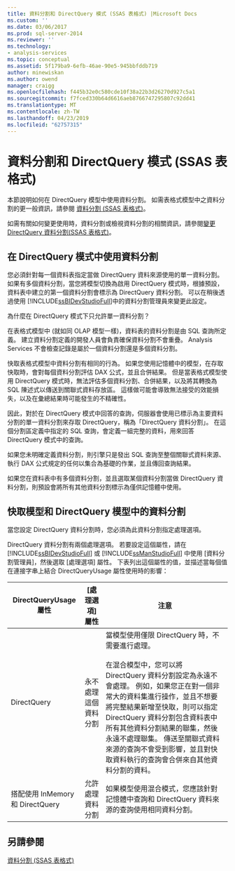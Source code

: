 ```yaml
---
title: 資料分割和 DirectQuery 模式 (SSAS 表格式) |Microsoft Docs
ms.custom: ''
ms.date: 03/06/2017
ms.prod: sql-server-2014
ms.reviewer: ''
ms.technology:
- analysis-services
ms.topic: conceptual
ms.assetid: 5f179ba9-6efb-46ae-90e5-945bbfddb719
author: minewiskan
ms.author: owend
manager: craigg
ms.openlocfilehash: f445b32e0c580cde10f38a22b3d26270d927c5a1
ms.sourcegitcommit: f7fced330b64d6616aeb8766747295807c92dd41
ms.translationtype: MT
ms.contentlocale: zh-TW
ms.lasthandoff: 04/23/2019
ms.locfileid: "62757315"
---
```

# <a name="partitions-and-directquery-mode-ssas-tabular"></a>資料分割和 DirectQuery 模式 (SSAS 表格式)
  本節說明如何在 DirectQuery 模型中使用資料分割。 如需表格式模型中之資料分割的更一般資訊，請參閱 [資料分割 &#40;SSAS 表格式&#41;](partitions-ssas-tabular.md)。  
  
 如需有關如何變更使用時，資料分割或檢視資料分割的相關資訊，請參閱[變更 DirectQuery 資料分割&#40;SSAS 表格式&#41;](../change-the-directquery-partition-ssas-tabular.md)。  
  
## <a name="using-partitions-in-directquery-mode"></a>在 DirectQuery 模式中使用資料分割  
 您必須針對每一個資料表指定當做 DirectQuery 資料來源使用的單一資料分割。  如果有多個資料分割，當您將模型切換為啟用 DirectQuery 模式時，根據預設，資料表中建立的第一個資料分割會標示為 DirectQuery 資料分割。 可以在稍後透過使用 [!INCLUDE[ssBIDevStudioFull](../../includes/ssbidevstudiofull-md.md)]中的資料分割管理員來變更此設定。  
  
 為什麼在 DirectQuery 模式下只允許單一資料分割？  
  
 在表格式模型中 (就如同 OLAP 模型一樣)，資料表的資料分割是由 SQL 查詢所定義。 建立資料分割定義的開發人員會負責確保資料分割不會重疊。 Analysis Services 不會檢查記錄是屬於一個資料分割還是多個資料分割。  
  
 快取表格式模型中資料分割有相同的行為。 如果您使用記憶體中的模型，在存取快取時，會對每個資料分割評估 DAX 公式，並且合併結果。 但是當表格式模型使用 DirectQuery 模式時，無法評估多個資料分割、合併結果，以及將其轉換為 SQL 陳述式以傳送到關聯式資料存放區。 這樣做可能會導致無法接受的效能損失，以及在彙總結果時可能發生的不精確性。  
  
 因此，對於在 DirectQuery 模式中回答的查詢，伺服器會使用已標示為主要資料分割的單一資料分割來存取 DirectQuery，稱為「DirectQuery 資料分割」。  在這個分割區定義中指定的 SQL 查詢，會定義一組完整的資料，用來回答 DirectQuery 模式中的查詢。  
  
 如果您未明確定義資料分割，則引擎只是發出 SQL 查詢至整個關聯式資料來源、執行 DAX 公式規定的任何以集合為基礎的作業，並且傳回查詢結果。  
  
 如果您在資料表中有多個資料分割，並且選取某個資料分割當做 DirectQuery 資料分割，則預設會將所有其他資料分割標示為僅供記憶體中使用。  
  
## <a name="partitions-in-cached-models-and-in-directquery-models"></a>快取模型和 DirectQuery 模型中的資料分割  
 當您設定 DirectQuery 資料分割時，您必須為此資料分割指定處理選項。  
  
 DirectQuery 資料分割有兩個處理選項。 若要設定這個屬性，請在 [!INCLUDE[ssBIDevStudioFull](../../includes/ssbidevstudiofull-md.md)] 或 [!INCLUDE[ssManStudioFull](../../includes/ssmanstudiofull-md.md)] 中使用 [資料分割管理員]，然後選取 [處理選項] 屬性。 下表列出這個屬性的值，並描述當每個值在連接字串上結合 DirectQueryUsage 屬性使用時的影響：  
  
|**DirectQueryUsage**屬性|[處理選項] 屬性|注意|  
|-----------------------------------|------------------------------------|-----------|  
|DirectQuery|永不處理這個資料分割|當模型使用僅限 DirectQuery 時，不需要進行處理。<br /><br /> 在混合模型中，您可以將 DirectQuery 資料分割設定為永遠不會處理。 例如，如果您正在對一個非常大的資料集進行操作，並且不想要將完整結果新增至快取，則可以指定 DirectQuery 資料分割包含資料表中所有其他資料分割結果的聯集，然後永遠不處理聯集。 傳送至關聯式資料來源的查詢不會受到影響，並且對快取資料執行的查詢會合併來自其他資料分割的資料。|  
|搭配使用 InMemory 和 DirectQuery|允許處理資料分割|如果模型使用混合模式，您應該針對記憶體中查詢和 DirectQuery 資料來源的查詢使用相同資料分割。|  
  
## <a name="see-also"></a>另請參閱  
 [資料分割 &#40;SSAS 表格式&#41;](partitions-ssas-tabular.md)  
  
  
